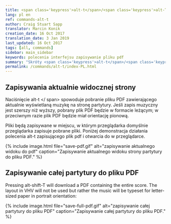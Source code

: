 ```yaml
---
title: <span class='keypress'>alt-t</span>/<span class='keypress'>alt-T</span>
lang: pl en
ref: commands-alt-t
author: Craig Stuart Sapp
translator: Marcin Konik
creation_date: 16 Oct 2017
translation_date: 3 Jan 2019
last_updated: 16 Oct 2017
tags: [all, commands]
sidebar: main_sidebar
keywords: polecenia interfejsu zapisywanie pliku pdf
summary: "Skróty <span class='keypress'>alt-t</span>/<span class='keypress'>alt-T</span> spowodują zapisanie aktualnego widoku strony lub całej partytury do pliku w formacie PDF."
permalink: /commands/alt-t/index-PL.html
---
```


## Zapisywania aktualnie widocznej strony

Naciśnięcie <span class = "keypress"> alt-t </ span> spowoduje pobranie pliku PDF zawierającego aktualnie
wyświetlaną muzykę na stronę partytury. Jeśli zapis muzyczny jest szerszy niż wyższy, pobrany plik PDF będzie
w formacie leżącym; w przeciwnym razie plik PDF będzie miał orientację pionową.

Pliki będą zapisywane w miejscu, w którym przeglądarka domyślnie przeglądarka zapisuje pobrane pliki.
Poniżej demonstracja działania polecenia <span class="keypress">alt-t</span> zapisującego plik pdf i otwarcia do w przeglądarce.

{% include image.html
	file="save-pdf.gif"
	alt="zapisywanie aktualnego widoku do pdf"
	caption="Zapisywanie aktualnego widoku strony partytury do pliku PDF."
%}

## Zapisywanie całej partytury do pliku PDF

Pressing <span class="keypress">alt-shift-T</span> will download a PDF
containing the entire score. The layout in VHV will not be used but
rather the music will be typeset for letter-sized paper in portrait
orientation:

{% include image.html
	file="save-full-pdf.gif"
	alt="zapisywanie całej partytury do pliku PDF"
	caption="Zapisywanie całej partytury do pliku PDF."
%}
